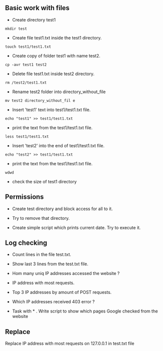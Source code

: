 ##  Basic work with files

- Create directory test1

```console
mkdir test
```

- Create file test1.txt inside the test1 directory.

```console
touch test1/test1.txt
```


-   Create copy of folder test1 with name test2.

```console
cp -avr test1 test2
```
  

-    Delete file test1.txt inside test2 directory.

```console
rm /test2/test1.txt
```


-    Rename test2 folder into directory_without_file

```console
mv test2 directory_without_fil e
```


-    Insert 'test1' text into test1/test1.txt file.

```console
echo "test1" >> test1/test1.txt
```


-    print the text from the test1/test1.txt file.

```console
less test1/test1.txt
```


-    Insert 'test2' into the end of test1/test1.txt file.

```console
echo "test2" >> test1/test1.txt
```


-    print the text from the test1/test1.txt file.

```console
wdwd
```

- check the size of test1 directory

## Permissions

-   Create test directory and block access for all to it.

-   Try to remove that directory.


-    Create simple script which prints current date. Try to execute it.


## Log checking

-  Count lines in the file test.txt.


- Show last 3 lines from the test.txt file. 


-  Hom many uniq IP addresses accessed the website ? 


-  IP address with most requests.


-  Top 3 IP addresses by amount of POST requests.


-  Which IP addresses received 403 error ? 


- Task with * . Write script to show which pages Google checked from the website 

## Replace

Replace IP address with most requests on 127.0.0.1 in test.txt file 
